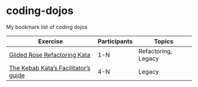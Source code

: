 # coding-dojos
My bookmark list of coding dojos

| Exercise | Participants | Topics |
|----------|--------------|--------|
| [Gilded Rose Refactoring Kata](https://github.com/emilybache/GildedRose-Refactoring-Kata/) | 1-N | Refactoring, Legacy |
| [The Kebab Kata’s Facilitator’s guide](https://github.com/malk/the-kebab-kata) | 4-N | Legacy |
